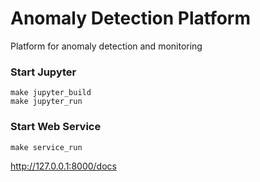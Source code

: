# Anomaly Detection Platform
Platform for anomaly detection and monitoring

### Start Jupyter

    make jupyter_build
    make jupyter_run


### Start Web Service

    make service_run

http://127.0.0.1:8000/docs